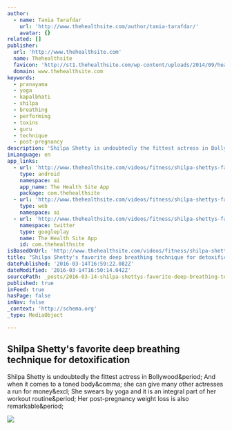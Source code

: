 ```yaml
---
author:
  - name: Tania Tarafdar
    url: 'http://www.thehealthsite.com/author/tania-tarafdar/'
    avatar: {}
related: []
publisher:
  url: 'http://www.thehealthsite.com'
  name: Thehealthsite
  favicon: 'http://st1.thehealthsite.com/wp-content/uploads/2014/09/health-favicon.png'
  domain: www.thehealthsite.com
keywords:
  - pranayama
  - yoga
  - kapalbhati
  - shilpa
  - breathing
  - performing
  - toxins
  - guru
  - technique
  - post-pregnancy
description: 'Shilpa Shetty is undoubtedly the fittest actress in Bollywood. And when it comes to a toned body, she can give many other actresses a run for money! She swears by yoga and it is an integral part of her workout routine. Her post-pregnancy weight loss is also remarkable.'
inLanguage: en
app_links:
  - url: 'http://www.thehealthsite.com/videos/fitness/shilpa-shettys-favorite-deep-breathing-technique-for-detoxification-t0316/'
    type: android
    namespace: ai
    app_name: The Health Site App
    package: com.thehealthsite
  - url: 'http://www.thehealthsite.com/videos/fitness/shilpa-shettys-favorite-deep-breathing-technique-for-detoxification-t0316/'
    type: web
    namespace: ai
  - url: 'http://www.thehealthsite.com/videos/fitness/shilpa-shettys-favorite-deep-breathing-technique-for-detoxification-t0316/'
    namespace: twitter
    type: googleplay
    name: The Health Site App
    id: com.thehealthsite
isBasedOnUrl: 'http://www.thehealthsite.com/videos/fitness/shilpa-shettys-favorite-deep-breathing-technique-for-detoxification-t0316/'
title: "Shilpa Shetty's favorite deep breathing technique for detoxification"
datePublished: '2016-03-14T16:59:22.082Z'
dateModified: '2016-03-14T16:50:14.042Z'
sourcePath: _posts/2016-03-14-shilpa-shettys-favorite-deep-breathing-technique-for-detoxi.md
published: true
inFeed: true
hasPage: false
inNav: false
_context: 'http://schema.org'
_type: MediaObject

---
```

<article style=""><h1>Shilpa Shetty's favorite deep breathing technique for detoxification</h1><p>Shilpa Shetty is undoubtedly the fittest actress in Bollywood&amp;period; And when it comes to a toned body&amp;comma; she can give many other actresses a run for money&amp;excl; She swears by yoga and it is an integral part of her workout routine&amp;period; Her post-pregnancy weight loss is also remarkable&amp;period;</p><img src="http://st1.thehealthsite.com/wp-content/uploads/2016/03/Fitness-yoga-with-Shilpa-Shetty-THS1.jpg" /></article>